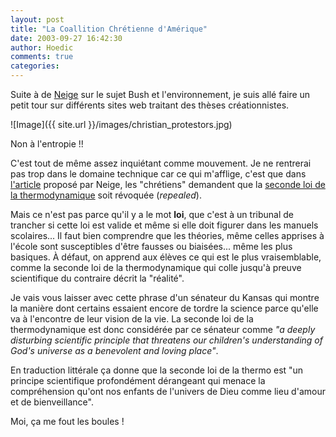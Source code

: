 ```yaml
---
layout: post
title: "La Coallition Chrétienne d'Amérique"
date: 2003-09-27 16:42:30
author: Hoedic
comments: true
categories: 
---
```



Suite à  de <a href="http://neiges.blogspot.com/" title="Le phylum du flocon rose">Neige</a> sur le sujet Bush et l'environnement, je suis allé faire un petit tour sur différents sites web traitant des thèses créationnistes.

![Image]({{ site.url }}/images/christian_protestors.jpg)
<div class="photoattrib">Non à l'entropie !!</div>



C'est tout de même assez inquiétant comme mouvement. Je ne rentrerai pas trop dans le domaine technique car ce qui m'afflige, c'est que dans <a href="http://www.unm.edu/~toolson/christian_right_lobbies.html" title="Christian right Lobbies">l'article</a> proposé par Neige, les "chrétiens" demandent que la <a href="http://www.wikipedia.org/wiki/Second_law_of_thermodynamics" title="Second law of thermodynamics - Wikipedia">seconde loi de la thermodynamique</a> soit révoquée (*repealed*).

Mais ce n'est pas parce qu'il y a le mot **loi**, que c'est à un tribunal de trancher si cette loi est valide et même si elle doit figurer dans les manuels scolaires... Il faut bien comprendre que les théories, même celles apprises à l'école sont susceptibles d'être fausses ou biaisées... même les plus basiques. À défaut, on apprend aux élèves ce qui est le plus vraisemblable, comme la seconde loi de la thermodynamique qui colle jusqu'à preuve scientifique du contraire décrit la "réalité".

Je vais vous laisser avec cette phrase d'un sénateur du Kansas qui montre la manière dont certains essaient encore de tordre la science parce qu'elle va à l'encontre de leur vision de la vie. La seconde loi de la thermodynamique est donc considérée par ce sénateur comme *"a deeply disturbing scientific principle that threatens our children's understanding of God's universe as a benevolent and loving place"*.

En traduction littérale ça donne que la seconde loi de la thermo est "un principe scientifique profondément dérangeant qui menace la compréhension qu'ont nos enfants de l'univers de Dieu comme lieu d'amour et de bienveillance".

Moi, ça me fout les boules ! 